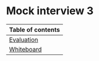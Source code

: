 # Mock interview 3

|Table of contents|
|-----------------|
|[Evaluation]()
|[Whiteboard](./Whiteboard.png)